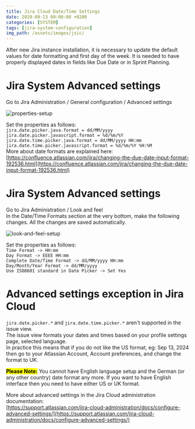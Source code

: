 ```yaml
---
title: Jira Cloud Date/Time Settings
date: 2020-09-13 09:00:00 +0200
categories: [SYSTEM]
tags: [jira-system-configuration]
img_path: /assets/images/jsic/
---
```

After new Jira instance installation, it is necessary to update the default values for date formatting and first day of the week. It is needed to have properly displayed dates in fields like Due Date or in Sprint Planning.  

# Jira System Advanced settings  
Go to Jira Administration / General configuration / Advanced settings  

![properties-setup](jsic01.png)  

Set the properties as follows:  
`jira.date.picker.java.format = dd/MM/yyyy`  
`jira.date.picker.javascript.format = %d/%m/%Y`  
`jira.date.time.picker.java.format = dd/MM/yyyy HH:mm`  
`jira.date.time.picker.javascript.format = %d/%m/%Y %H:%M`  
More about date formats are explained here:  
[https://confluence.atlassian.com/jira/changing-the-due-date-input-format-192536.html](https://confluence.atlassian.com/jira/changing-the-due-date-input-format-192536.html)

# Jira System Advanced settings  
Go to Jira Administration / Look and feel  
In the Date/Time Formats section at the very bottom, make the following changes. All the changes are saved automatically.  

![look-and-feel-setup](jsic02.png)  

Set the properties as follows:  
`Time Format -> HH:mm`  
`Day Format -> EEEE HH:mm`  
`Complete Date/Time Format -> dd/MM/yyyy HH:mm`  
`Day/Month/Year Format -> dd/MM/yyyy`  
`Use ISO8601 standard in Date Picker -> Set Yes`

# Advanced settings exception in Jira Cloud  
`jira.date.picker.*` and `jira.date.time.picker.*` aren't supported in the issue view.  
The issue view formats your dates and times based on your profile settings page, selected language.  
In practice this means that if you do not like the US format, eg: Sep 13, 2024 then go to your Atlassian Account, Account preferences, and change the format to UK.  

<mark>**Please Note:**</mark> You cannot have English language setup and the German (or any other country) date format any more. If you want to have English interface then you need to have either US or UK format.

More about advanced settings in the Jira Cloud administration documentation:  
[https://support.atlassian.com/jira-cloud-administration/docs/configure-advanced-settings/](https://support.atlassian.com/jira-cloud-administration/docs/configure-advanced-settings/)  